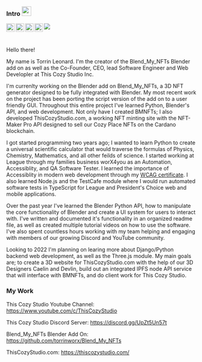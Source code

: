 ### Intro <img src="https://media.giphy.com/media/hvRJCLFzcasrR4ia7z/giphy.gif" width="25px">

<a href="https://discord.com/users/605010128521003008" target="_blank">
  <img align="left" alt="Abhishek's Discord" width="22px" src="https://raw.githubusercontent.com/peterthehan/peterthehan/master/assets/discord.svg" />
</a>
<a href="https://twitter.com/LeonardTorrin" target="_blank">
  <img align="left" alt="Abhishek Naidu | Twitter" width="22px" src="https://raw.githubusercontent.com/peterthehan/peterthehan/master/assets/twitter.svg" />
</a>
<a href="https://www.linkedin.com/in/torrin-leonard-8343a1154/" target="_blank">
  <img align="left" alt="Abhishek's LinkedIN" width="22px" src="https://raw.githubusercontent.com/peterthehan/peterthehan/master/assets/linkedin.svg" />
</a>
<a href="https://www.youtube.com/c/ThisCozyStudio" ttarget="_blank">
  <img align="left" alt="Abhishek's Spotify" width="22px" src="https://raw.githubusercontent.com/peterthehan/peterthehan/master/assets/youtube.svg" />
</a>

![](https://visitor-badge.glitch.me/badge?page_id=torrinworx.torrinworx)

<br />

Hello there! 

My name is Torrin Leonard. I'm the creator of the Blend_My_NFTs Blender add on as well as the Co-Founder, CEO, lead Software Engineer and Web Developler at This Cozy Studio Inc. 

I'm currenlty working on the Blender add on Blend_My_NFTs, a 3D NFT generator designed to be fully integrated with Blender. My most recent work on the project has been porting the script version of the add on to a user friendly GUI. Throughout this entire project I've learned Python, Blender's API, and web development. Not only have I created BMNFTs; I also developed ThisCozyStudio.com, a working NFT minting site with the NFT-Maker Pro API designed to sell our Cozy Place NFTs on the Cardano blockchain.

I got started programming two years ago; I wanted to learn Python to create a universal scientific calculator that would traverse the formulas of Physics, Chemistry, Mathematics, and all other feilds of science. I started working at League through my families business worX4you as an Automation, Accessiblity, and QA Software Tester. I learned the importance of Accessiblity in modern web development through my [WCAG certificate](https://courses.edx.org/certificates/05d8dc2dc24e42238e616f83329ee2f0). I also learned Node.js and the TestCafe module where I would run automated software tests in TypeScript for League and President's Choice web and mobile applications. 

Over the past year I've learned the Blender Python API, how to manipulate the core functionality of Blender and create a UI system for users to interact with. I've written and documented it's functionality in an organized readme file, as well as created multiple tutorial videos on how to use the software. I've also spent countless hours working with my team helping and engaging with members of our growing Discord and YouTube community. 

Looking to 2022 I'm planning on learing more about Django/Python backend web development, as well as the Three.js module. My main goals are; to create a 3D website for ThisCozyStudio.com with the help of our 3D Designers Caelin and Devlin, build out an integrated IPFS node API service that will interface with BMNFTs, and do client work for This Cozy Studio.

### My Work
This Cozy Studio Youtube Channel: https://www.youtube.com/c/ThisCozyStudio

This Cozy Studio Discord Server: https://discord.gg/UpZt5Un57t

Blend_My_NFTs Blender Add On: https://github.com/torrinworx/Blend_My_NFTs

ThisCozyStudio.com: https://thiscozystudio.com/


